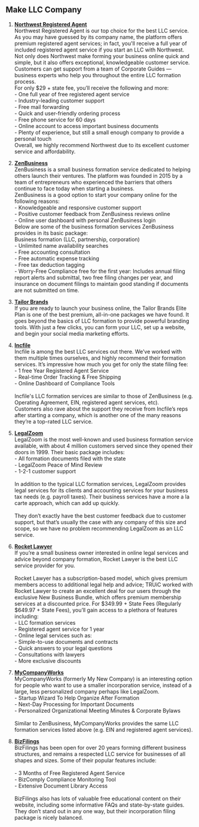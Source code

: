 ## Make LLC Company

1. **[Northwest Registered Agent](https://www.northwestregisteredagent.com/)**
<br>Northwest Registered Agent is our top choice for the best LLC service. As you may have guessed by its company name, the platform offers premium registered agent services; in fact, you'll receive a full year of included registered agent service if you start an LLC with Northwest.
<br>Not only does Northwest make forming your business online quick and simple, but it also offers exceptional, knowledgeable customer service. Customers can get support from a team of Corporate Guides — business experts who help you throughout the entire LLC formation process.
<br>For only $29 + state fee, you’ll receive the following and more:
<br>- One full year of free registered agent service
<br>- Industry-leading customer support
<br>- Free mail forwarding
<br>- Quick and user-friendly ordering process
<br>- Free phone service for 60 days
<br>- Online account to access important business documents
<br>- Plenty of experience, but still a small enough company to provide a personal touch
<br>Overall, we highly recommend Northwest due to its excellent customer service and affordability.

2. **[ZenBusiness](https://www.zenbusiness.com/)**
<br>ZenBusiness is a small business formation service dedicated to helping others launch their ventures. The platform was founded in 2015 by a team of entrepreneurs who experienced the barriers that others continue to face today when starting a business.
<br>ZenBusiness is a good option to start your company online for the following reasons:
<br>- Knowledgeable and responsive customer support
<br>- Positive customer feedback from ZenBusiness reviews online
<br>- Online user dashboard with personal ZenBusiness login
<br>Below are some of the business formation services ZenBusiness provides in its basic package:
<br>Business formation (LLC, partnership, corporation)
<br>- Unlimited name availability searches
<br>- Free accounting consultation
<br>- Free automatic expense tracking
<br>- Free tax deduction tagging
<br>- Worry-Free Compliance free for the first year: Includes annual filing report alerts and submittal, two free filing changes per year, and insurance on document filings to maintain good standing if documents are not submitted on time.

3. **[Tailor Brands](https://www.tailorbrands.com/)**
<br>If you are ready to launch your business online, the Tailor Brands Elite Plan is one of the best premium, all-in-one packages we have found. It goes beyond the basics of LLC formation to provide powerful branding tools. With just a few clicks, you can form your LLC, set up a website, and begin your social media marketing efforts.

4. **[Incfile](https://www.incfile.com/)**
<br>Incfile is among the best LLC services out there. We’ve worked with them multiple times ourselves, and highly recommend their formation services. It’s impressive how much you get for only the state filing fee:
<br>- 1 free Year Registered Agent Service
<br>- Real-time Order Tracking & Free Shipping
<br>- Online Dashboard of Compliance Tools
<br><br>Incfile's LLC formation services are similar to those of ZenBusiness (e.g. Operating Agreement, EIN, registered agent services, etc).
<br>Customers also rave about the support they receive from Incfile’s reps after starting a company, which is another one of the many reasons they’re a top-rated LLC service.

5. **[LegalZoom](https://www.legalzoom.com/)**
<br>LegalZoom is the most well-known and used business formation service available, with about 4 million customers served since they opened their doors in 1999. Their basic package includes:
<br>- All formation documents filed with the state
<br>- LegalZoom Peace of Mind Review
<br>- 1-2-1 customer support
<br><br>In addition to the typical LLC formation services, LegalZoom provides legal services for its clients and accounting services for your business tax needs (e.g. payroll taxes). Their business services have a more a la carte approach, which can add up quickly.
<br><br>They don’t exactly have the best customer feedback due to customer support, but that’s usually the case with any company of this size and scope, so we have no problem recommending LegalZoom as an LLC service.

6. **[Rocket Lawyer]()**
<br>If you’re a small business owner interested in online legal services and advice beyond company formation, Rocket Lawyer is the best LLC service provider for you.
<br><br>Rocket Lawyer has a subscription-based model, which gives premium members access to additional legal help and advice; TRUiC worked with Rocket Lawyer to create an excellent deal for our users through the exclusive New Business Bundle, which offers premium membership services at a discounted price. For $349.99 + State Fees (Regularly $649.97 + State Fees), you’ll gain access to a plethora of features including:
<br>- LLC formation services
<br>- Registered agent service for 1 year
<br>- Online legal services such as:
<br> - Simple-to-use documents and contracts
<br> - Quick answers to your legal questions
<br> - Consultations with lawyers
<br> - More exclusive discounts

7. **[MyCompanyWorks](https://www.mycompanyworks.com/)**
<br>MyCompanyWorks (formerly My New Company) is an interesting option for people who want to use a smaller incorporation service, instead of a large, less personalized company perhaps like LegalZoom.
<br>- Startup Wizard To Help Organize After Formation
<br>- Next-Day Processing for Important Documents
<br>- Personalized Organizational Meeting Minutes & Corporate Bylaws
<br><br>Similar to ZenBusiness, MyCompanyWorks provides the same LLC formation services listed above (e.g. EIN and registered agent services).

8. **[BizFilings](https://www.wolterskluwer.com/)**
<br>BizFilings has been open for over 20 years forming different business structures, and remains a respected LLC service for businesses of all shapes and sizes. Some of their popular features include:
<br><br>- 3 Months of Free Registered Agent Service
<br>- BizComply Compliance Monitoring Tool
<br>- Extensive Document Library Access
<br><br>BizFilings also has lots of valuable free educational content on their website, including some informative FAQs and state-by-state guides. They don’t stand out in any one way, but their incorporation filing package is nicely balanced.


